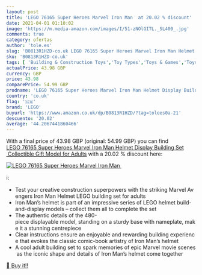 ```yaml
---
layout: post
title: 'LEGO 76165 Super Heroes Marvel Iron Man  at 20.02 % discount'
date: 2021-04-01 01:10:02
image: 'https://m.media-amazon.com/images/I/51-zNOlGITL._SL400_.jpg'
comments: true
category: ofertas
author: 'tole.es'
slug: 'B0813R1HZD-co.uk LEGO 76165 Super Heroes Marvel Iron Man Helmet Display...'
sku: 'B0813R1HZD-co.uk'
tags: [ 'Building & Construction Toys','Toy Types','Toys & Games','Toys Store','lego', ]
actualPrice: 43.98 GBP
currency: GBP
price: 43.98
comparePrice: 54.99 GBP
prodname: 'LEGO 76165 Super Heroes Marvel Iron Man Helmet Display Building Set  Collectible Gift Model for Adults'
country: 'co.uk'
flag: '🇬🇧'
brand: 'LEGO'
buyurl: 'https://www.amazon.co.uk/dp/B0813R1HZD/?tag=tolees0a-21'
descuento: '20.02'
average: '44.2067441860466'
---
```


With a final price of 43.98 GBP (original: 54.99 GBP) you can find [LEGO 76165 Super Heroes Marvel Iron Man Helmet Display Building Set  Collectible Gift Model for Adults](https://www.amazon.co.uk/dp/B0813R1HZD/?tag=tolees0a-21) with a  20.02 % discount here:

[![LEGO 76165 Super Heroes Marvel Iron Man ](https://m.media-amazon.com/images/I/51-zNOlGITL._SL400_.jpg)](https://www.amazon.co.uk/dp/B0813R1HZD/?tag=tolees0a-21)

ℹ️:

- Test your creative construction superpowers with the striking Marvel Avengers Iron Man Helmet LEGO building set for adults
- Iron Man’s helmet is part of an impressive series of LEGO helmet build-and-display models – collect them all to complete the set
- The authentic details of the 480-piece displayable model, standing on a sturdy base with nameplate, make it a stunning centrepiece
- Clear instructions ensure an enjoyable and rewarding building experience that evokes the classic comic-book artistry of Iron Man’s helmet
- A cool adult building set to spark memories of epic Marvel movie scenes as the iconic shape and details of Iron Man’s helmet come together

[🛒 Buy it!!](https://www.amazon.co.uk/dp/B0813R1HZD/?tag=tolees0a-21)
